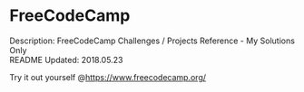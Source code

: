 # FreeCodeCamp
Description:     FreeCodeCamp Challenges / Projects Reference - My Solutions Only <br />
README Updated:  2018.05.23 <br />

Try it out yourself @https://www.freecodecamp.org/
